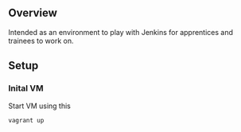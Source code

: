 ## Overview

Intended as an environment to play with Jenkins for apprentices and trainees to work on.

## Setup

### Inital VM

Start VM using this

```
vagrant up
```


